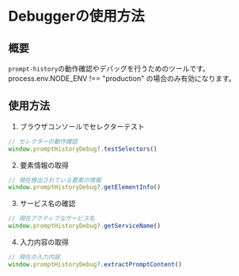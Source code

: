 # Debuggerの使用方法

## 概要

`prompt-history`の動作確認やデバッグを行うためのツールです。
process.env.NODE_ENV !== "production" の場合のみ有効になります。

## 使用方法

1. ブラウザコンソールでセレクターテスト

```javascript
// セレクターの動作確認
window.promptHistoryDebug?.testSelectors()
```

2. 要素情報の取得

```javascript
// 現在検出されている要素の情報
window.promptHistoryDebug?.getElementInfo()
```

3. サービス名の確認

```javascript
// 現在アクティブなサービス名
window.promptHistoryDebug?.getServiceName()
```

4. 入力内容の取得

```javascript
// 現在の入力内容
window.promptHistoryDebug?.extractPromptContent()
```

